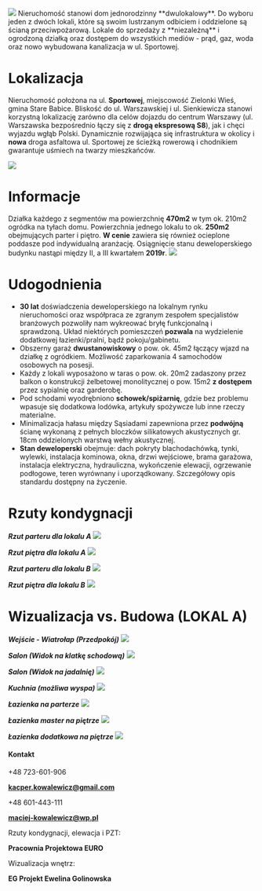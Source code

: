 <img src="Images/Elewacja%20front.JPG">  
Nieruchomość stanowi dom jednorodzinny **dwulokalowy**. Do wyboru jeden z dwóch lokali, które są swoim lustrzanym odbiciem i oddzielone są ścianą przeciwpożarową. Lokale do sprzedaży z **niezależną** i ogrodzoną działką oraz dostępem do wszystkich mediów - prąd, gaz, woda oraz nowo wybudowana kanalizacja w ul. Sportowej.

# Lokalizacja

Nieruchomość położona na ul. **Sportowej**, miejscowość Zielonki Wieś, gmina Stare Babice. Bliskość do ul. Warszawskiej i ul. Sienkiewicza stanowi korzystną lokalizację zarówno dla celów dojazdu do centrum Warszawy (ul. Warszawska bezpośrednio łączy się z **drogą ekspresową S8**), jak i chęci wyjazdu wgłąb Polski. Dynamicznie rozwijająca się infrastruktura w okolicy i **nowa** droga asfaltowa ul. Sportowej ze ścieżką rowerową i chodnikiem gwarantuje uśmiech na twarzy mieszkańców.

<img src="Images/Lokalizacja2.JPG">

# Informacje
Działka każdego z segmentów ma powierzchnię **470m2** w tym ok. 210m2 ogródka na tyłach domu. Powierzchnia jednego lokalu to ok. **250m2** obejmujących parter i piętro. **W cenie** zawiera się również ocieplone poddasze pod indywidualną aranżację. Osiągnięcie stanu deweloperskiego budynku nastąpi między II, a III kwartałem **2019r**. 
<img src="Images/PZT.JPG">

# Udogodnienia

* **30 lat** doświadczenia deweloperskiego na lokalnym rynku nieruchomości oraz współpraca ze zgranym zespołem specjalistów branżowych pozwoliły nam wykreować bryłę funkcjonalną i sprawdzoną. Układ niektórych pomieszczeń **pozwala** na wydzielenie dodatkowej łazienki/pralni, bądź pokoju/gabinetu.
*	Obszerny garaż **dwustanowiskowy** o pow. ok. 45m2 łączący wjazd na działkę z ogródkiem. Możliwość zaparkowania 4 samochodów osobowych na posesji.
*	Każdy z lokali wyposażono w taras o pow. ok. 20m2 zadaszony przez balkon o konstrukcji żelbetowej monolitycznej o pow. 15m2 **z dostępem** przez sypialnię oraz garderobę.
*	Pod schodami wyodrębniono **schowek/spiżarnię**, gdzie bez problemu wpasuje się dodatkowa lodówka, artykuły spożywcze lub inne rzeczy materialne.
*	Minimalizacja hałasu między Sąsiadami zapewniona przez **podwójną** ścianę wykonaną z pełnych bloczków silikatowych akustycznych gr. 18cm oddzielonych warstwą wełny akustycznej.
*	**Stan deweloperski** obejmuje: dach pokryty blachodachówką, tynki, wylewki, instalacja kominowa, okna, drzwi wejściowe, brama garażowa, instalacja elektryczna, hydrauliczna, wykończenie elewacji, ogrzewanie podłogowe, teren wyrównany i uporządkowany. Szczegółowy opis standardu dostępny na życzenie.  

# Rzuty kondygnacji
**_Rzut parteru dla lokalu A_**
<img src="Images/Parter-A.JPG">


**_Rzut piętra dla lokalu A_**
<img src="Images/Pietro-A.JPG">


**_Rzut parteru dla lokalu B_**
<img src="Images/Parter-B.JPG">


**_Rzut piętra dla lokalu B_**
<img src="Images/Piętro-B.JPG">
# Wizualizacja vs. Budowa (LOKAL A)
**_Wejście - Wiatrołap (Przedpokój)_**
<img src="Images/porównanie%20wiatrołap.jpg">



**_Salon (Widok na klatkę schodową)_**
<img src="Images/porównanie%20salon1.jpg">



**_Salon (Widok na jadalnię)_**
<img src="Images/porównanie%20salon2.jpg">



**_Kuchnia (możliwa wyspa)_**
<img src="Images/porównanie%20kuchnia.jpg">



**_Łazienka na parterze_**
<img src="Images/porównanie%20wc.jpg">



**_Łazienka master na piętrze_**
<img src="Images/porównanie%20łazienka%20master.jpg">



**_Łazienka dodatkowa na piętrze_**
<img src="Images/porównanie%20łazienka%20dzieci.jpg">
#### Kontakt

+48 723-601-906

**kacper.kowalewicz@gmail.com**

+48 601-443-111

**maciej-kowalewicz@wp.pl**

Rzuty kondygnacji, elewacja i PZT:

**Pracownia Projektowa EURO**

Wizualizacja wnętrz: 

**EG Projekt Ewelina Golinowska**
